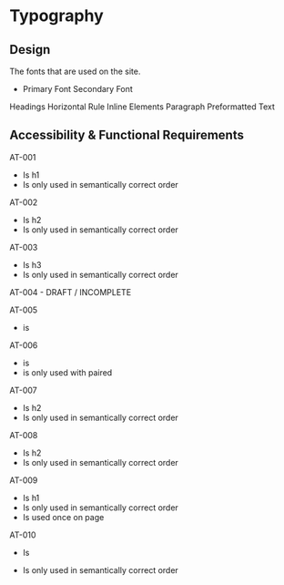 # Typography

## Design
The fonts that are used on the site.
- Primary Font
Secondary Font

Headings
Horizontal Rule
Inline Elements
Paragraph
Preformatted Text

## Accessibility & Functional Requirements
AT-001
- Is h1
- Is only used in semantically correct order


AT-002
- Is h2
- Is only used in semantically correct order

AT-003
- Is h3
- Is only used in semantically correct order

AT-004 - DRAFT / INCOMPLETE

AT-005
- is <label>

AT-006
- is <figcaption>
- is only used with paired <figure>

AT-007
- Is h2
- Is only used in semantically correct order

AT-008
- Is h2
- Is only used in semantically correct order

AT-009
- Is h1
- Is only used in semantically correct order
- Is used once on page

AT-010
- Is <p>
- Is only used in semantically correct order
